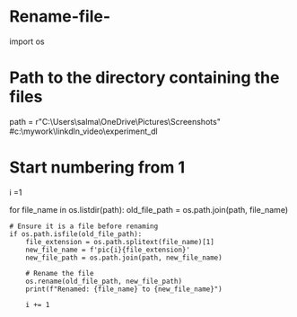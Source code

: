 # Rename-file-
import os

# Path to the directory containing the files
path = r"C:\Users\salma\OneDrive\Pictures\Screenshots"
#c:\mywork\linkdln_video\experiment_dl

# Start numbering from 1
i =1

for file_name in os.listdir(path):
    old_file_path = os.path.join(path, file_name)
    
    # Ensure it is a file before renaming
    if os.path.isfile(old_file_path):
        file_extension = os.path.splitext(file_name)[1]
        new_file_name = f'pic{i}{file_extension}'
        new_file_path = os.path.join(path, new_file_name)
        
        # Rename the file
        os.rename(old_file_path, new_file_path)
        print(f"Renamed: {file_name} to {new_file_name}")
        
        i += 1
